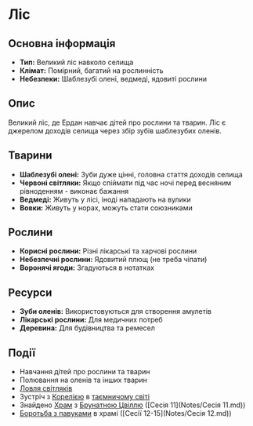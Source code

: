# Ліс

## Основна інформація
- **Тип:** Великий ліс навколо селища
- **Клімат:** Помірний, багатий на рослинність
- **Небезпеки:** Шаблезубі олені, ведмеді, ядовиті рослини

## Опис
Великий ліс, де Ердан навчає дітей про рослини та тварин. Ліс є джерелом доходів селища через збір зубів шаблезубих оленів.

## Тварини
- **Шаблезубі олені:** Зуби дуже цінні, головна стаття доходів селища
- **Червоні світляки:** Якщо спіймати під час ночі перед весняним рівноденням - виконає бажання
- **Ведмеді:** Живуть у лісі, іноді нападають на вулики
- **Вовки:** Живуть у норах, можуть стати союзниками

## Рослини
- **Корисні рослини:** Різні лікарські та харчові рослини
- **Небезпечні рослини:** Ядовитий плющ (не треба чіпати)
- **Воронячі ягоди:** Згадуються в нотатках

## Ресурси
- **Зуби оленів:** Використовуються для створення амулетів
- **Лікарські рослини:** Для медичних потреб
- **Деревина:** Для будівництва та ремесел

## Події
- Навчання дітей про рослини та тварин
- Полювання на оленів та інших тварин
- [Ловля світляків](Ловля_світляків.md)
- Зустріч з [Корелією](Корелія.md) в [таємничому світі](Таємничий_світ.md)
- Знайдено [Храм](Храм.md) з [Брунатною Цвіллю](Пошук_Брунатної_Цвілі.md) ([Сесія 11](Notes/Сесія 11.md))
- [Боротьба з павуками](Боротьба_з_павуками.md) в храмі ([Сесії 12-15](Notes/Сесія 12.md))
